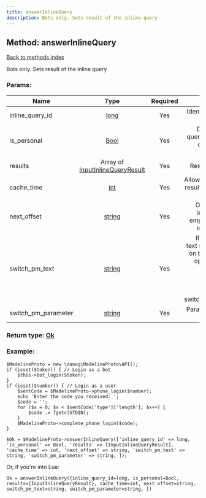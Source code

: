 ```yaml
---
title: answerInlineQuery
description: Bots only. Sets result of the inline query
---
```

## Method: answerInlineQuery  
[Back to methods index](index.md)


Bots only. Sets result of the inline query

### Params:

| Name     |    Type       | Required | Description |
|----------|:-------------:|:--------:|------------:|
|inline\_query\_id|[long](../types/long.md) | Yes|Identifier of the inline query|
|is\_personal|[Bool](../types/Bool.md) | Yes|Does result of the query can be cached only for specified user|
|results|Array of [InputInlineQueryResult](../types/InputInlineQueryResult.md) | Yes|Results of the query|
|cache\_time|[int](../types/int.md) | Yes|Allowed time to cache results of the query in seconds|
|next\_offset|[string](../types/string.md) | Yes|Offset for the next inline query, pass empty string if there is no more results|
|switch\_pm\_text|[string](../types/string.md) | Yes|If non-empty, this text should be shown on the button, which opens private chat with the bot and sends bot start message with parameter switch_pm_parameter|
|switch\_pm\_parameter|[string](../types/string.md) | Yes|Parameter for the bot start message|


### Return type: [Ok](../types/Ok.md)

### Example:


```
$MadelineProto = new \danog\MadelineProto\API();
if (isset($token)) { // Login as a bot
    $this->bot_login($token);
}
if (isset($number)) { // Login as a user
    $sentCode = $MadelineProto->phone_login($number);
    echo 'Enter the code you received: ';
    $code = '';
    for ($x = 0; $x < $sentCode['type']['length']; $x++) {
        $code .= fgetc(STDIN);
    }
    $MadelineProto->complete_phone_login($code);
}

$Ok = $MadelineProto->answerInlineQuery(['inline_query_id' => long, 'is_personal' => Bool, 'results' => [InputInlineQueryResult], 'cache_time' => int, 'next_offset' => string, 'switch_pm_text' => string, 'switch_pm_parameter' => string, ]);
```

Or, if you're into Lua:

```
Ok = answerInlineQuery({inline_query_id=long, is_personal=Bool, results={InputInlineQueryResult}, cache_time=int, next_offset=string, switch_pm_text=string, switch_pm_parameter=string, })
```


